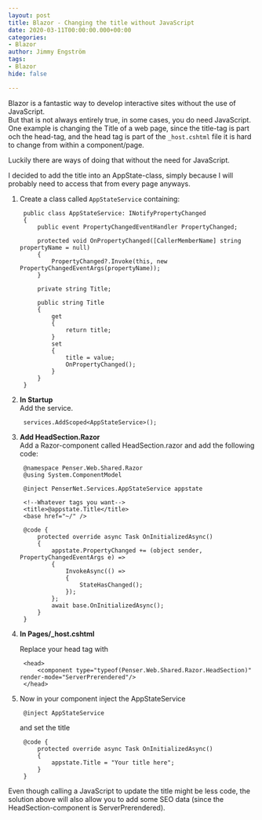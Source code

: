 ```yaml
---
layout: post
title: Blazor - Changing the title without JavaScript
date: 2020-03-11T00:00:00.000+00:00
categories:
- Blazor
author: Jimmy Engström
tags:
- Blazor
hide: false

---
```


Blazor is a fantastic way to develop interactive sites without the use of JavaScript.  
But that is not always entirely true, in some cases, you do need JavaScript.  
One example is changing the Title of a web page, since the title-tag is part och the head-tag, and the head tag is part of the ````_host.cshtml```` file it is hard to change from within a component/page.  

Luckily there are ways of doing that without the need for JavaScript.

I decided to add the title into an AppState-class, simply because I will probably need to access that from every page anyways.

1. Create a class called ```AppStateService``` containing:

        public class AppStateService: INotifyPropertyChanged
        {
            public event PropertyChangedEventHandler PropertyChanged;
    
            protected void OnPropertyChanged([CallerMemberName] string propertyName = null)
            {
                PropertyChanged?.Invoke(this, new PropertyChangedEventArgs(propertyName));
            }
    
            private string Title;
    
            public string Title
            {
                get
                {
                    return title;
                }
                set
                {
                    title = value;
                    OnPropertyChanged();
                }
            }
        }


2. **In Startup**  
    Add the service.

        services.AddScoped<AppStateService>();
        

3. **Add HeadSection.Razor**  
Add a Razor-component called HeadSection.razor and add the following code:

        @namespace Penser.Web.Shared.Razor
        @using System.ComponentModel
        
        @inject PenserNet.Services.AppStateService appstate
        
        <!--Whatever tags you want-->
        <title>@appstate.Title</title>
        <base href="~/" />
        
        @code {
            protected override async Task OnInitializedAsync()
            {
                appstate.PropertyChanged += (object sender, PropertyChangedEventArgs e) =>
                {
                    InvokeAsync(() =>
                    {
                        StateHasChanged();
                    });
                };
                await base.OnInitializedAsync();
            }
        }


4. **In Pages/_host.cshtml**

    Replace your head tag with
    
        <head>
            <component type="typeof(Penser.Web.Shared.Razor.HeadSection)" render-mode="ServerPrerendered"/>
        </head>


5. Now in your component inject the AppStateService

        @inject AppStateService


    and set the title

        @code {
            protected override async Task OnInitializedAsync()
            {
                appstate.Title = "Your title here";
            }
        }

Even though calling a JavaScript to update the title might be less code, the solution above will also allow you to add some SEO data (since the HeadSection-component is ServerPrerendered).